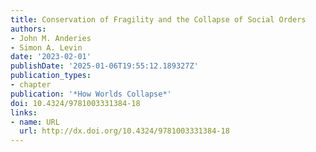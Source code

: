 ```yaml
---
title: Conservation of Fragility and the Collapse of Social Orders
authors:
- John M. Anderies
- Simon A. Levin
date: '2023-02-01'
publishDate: '2025-01-06T19:55:12.189327Z'
publication_types:
- chapter
publication: '*How Worlds Collapse*'
doi: 10.4324/9781003331384-18
links:
- name: URL
  url: http://dx.doi.org/10.4324/9781003331384-18
---
```

